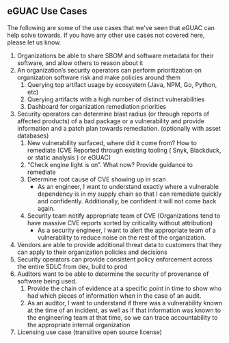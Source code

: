 ## eGUAC Use Cases

The following are some of the use cases that we've seen that eGUAC can help solve
towards. If you have any other use cases not covered here, please let us know.

1. Organizations be able to share SBOM and software metadata for their software,
   and allow others to reason about it
1. An organization’s security operators can perform prioritization on
   organization software risk and make policies around them
   1. Querying top artifact usage by ecosystem (Java, NPM, Go, Python, etc)
   1. Querying artifacts with a high number of distinct vulnerabilities
   1. Dashboard for organization remediation priorities
1. Security operators can determine blast radius (or through reports of affected
   products) of a bad package or a vulnerability and provide information and a
   patch plan towards remediation. (optionally with asset databases)
   1. New vulnerability surfaced, where did it come from? How to remediate (CVE
      Reported through existing tooling ( Snyk, Blackduck, or static analysis )
      or eGUAC)
   1. “Check engine light is on”. What now? Provide guidance to remediate
   1. Determine root cause of CVE showing up in scan
      - As an engineer, I want to understand exactly where a vulnerable
        dependency is in my supply chain so that I can remediate quickly and
        confidently. Additionally, be confident it will not come back again.
   1. Security team notify appropriate team of CVE (Organizations tend to have
      massive CVE reports sorted by criticality without attribution)
      - As a security engineer, I want to alert the appropriate team of a
        vulnerability to reduce noise on the rest of the organization.
1. Vendors are able to provide additional threat data to customers that they can
   apply to their organization policies and decisions
1. Security operators can provide consistent policy enforcement across the
   entire SDLC from dev, build to prod
1. Auditors want to be able to determine the security of provenance of software
   being used.
   1. Provide the chain of evidence at a specific point in time to show who had
      which pieces of information when in the case of an audit.
   1. As an auditor, I want to understand if there was a vulnerability known at
      the time of an incident, as well as if that information was known to the
      engineering team at that time, so we can trace accountability to the
      appropriate internal organization
1. Licensing use case (transitive open source license)
